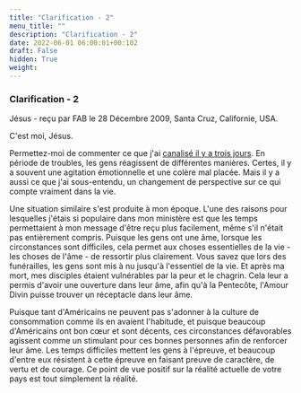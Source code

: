 ```yaml
---
title: "Clarification - 2"
menu_title: ""
description: "Clarification - 2"
date: 2022-06-01 06:00:01+00:102
draft: False
hidden: True
weight:
---
```

### Clarification - 2

Jésus - reçu par FAB le 28 Décembre 2009, Santa Cruz, Californie, USA.

C'est moi, Jésus.

Permettez-moi de commenter ce que j'ai [canalisé il y a trois jours](/fr-contemporary-messages/fr-contemporary-messages-by-date-order/fr-contemporary-messages-2009/fr-2009-12-25-1-fab-jesus/). En période de troubles, les gens réagissent de différentes manières. Certes, il y a souvent une agitation émotionnelle et une colère mal placée. Mais il y a aussi ce que j'ai sous-entendu, un changement de perspective sur ce qui compte vraiment dans la vie.

Une situation similaire s'est produite à mon époque. L'une des raisons pour lesquelles j'étais si populaire dans mon ministère est que les temps permettaient à mon message d'être reçu plus facilement, même s'il n'était pas entièrement compris. Puisque les gens ont une âme, lorsque les circonstances sont difficiles, cela permet aux choses essentielles de la vie - les choses de l'âme - de ressortir plus clairement. Vous savez que lors des funérailles, les gens sont mis à nu jusqu'à l'essentiel de la vie. Et après ma mort, mes disciples étaient vulnérables par la peur et le chagrin. Cela leur a permis d'avoir une ouverture dans leur âme, afin qu'à la Pentecôte, l'Amour Divin puisse trouver un réceptacle dans leur âme.

Puisque tant d'Américains ne peuvent pas s'adonner à la culture de consommation comme ils en avaient l'habitude, et puisque beaucoup d'Américains ont bon cœur et sont décents, ces circonstances défavorables agissent comme un stimulant pour ces bonnes personnes afin de renforcer leur âme. Les temps difficiles mettent les gens à l'épreuve, et beaucoup d'entre eux résistent à cette épreuve en faisant preuve de caractère, de vertu et de courage. Ce point de vue positif sur la réalité actuelle de votre pays est tout simplement la réalité.
